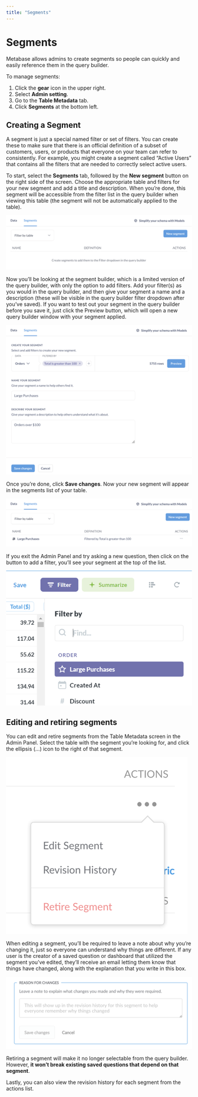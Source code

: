 ```yaml
---
title: "Segments"
---
```


# Segments

Metabase allows admins to create segments so people can quickly and easily reference them in the query builder. 

To manage segments:

1. Click the **gear** icon in the upper right.
2. Select **Admin setting**.
3. Go to the **Table Metadata** tab.
5. Click **Segments** at the bottom left.

## Creating a Segment

A segment is just a special named filter or set of filters. You can create these to make sure that there is an official definition of a subset of customers, users, or products that everyone on your team can refer to consistently. For example, you might create a segment called “Active Users” that contains all the filters that are needed to correctly select active users.

To start, select the **Segments** tab, followed by the **New segment** button on the right side of the screen. Choose the appropriate table and filters for your new segment and add a title and description. When you’re done, this segment will be accessible from the filter list in the query builder when viewing this table (the segment will not be automatically applied to the table).

![Add a segment](images/AddSegment.png)

Now you’ll be looking at the segment builder, which is a limited version of the query builder, with only the option to add filters. Add your filter(s) as you would in the query builder, and then give your segment a name and a description (these will be visible in the query builder filter dropdown after you’ve saved). If you want to test out your segment in the query builder before you save it, just click the Preview button, which will open a new query builder window with your segment applied.

![Creating a segment](images/CreateSegment.png)

Once you’re done, click **Save changes**. Now your new segment will appear in the segments list of your table.

![Finished segment](images/FinishedSegment.png)

If you exit the Admin Panel and try asking a new question, then click on the button to add a filter, you’ll see your segment at the top of the list.

![Segment in dropdown](images/Segment.png)

## Editing and retiring segments

You can edit and retire segments from the Table Metadata screen in the Admin Panel. Select the table with the segment you’re looking for, and click the ellipsis (…) icon to the right of that segment.

![Segment Actions](images/SegmentActions.png)

When editing a segment, you’ll be required to leave a note about why you’re changing it, just so everyone can understand why things are different. If any user is the creator of a saved question or dashboard that utilized the segment you’ve edited, they’ll receive an email letting them know that things have changed, along with the explanation that you write in this box.

![Edit message](images/EditMessage.png)

Retiring a segment will make it no longer selectable from the query builder. However, **it won’t break existing saved questions that depend on that segment**.

Lastly, you can also view the revision history for each segment from the actions list.
